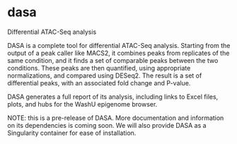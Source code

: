 # dasa
Differential ATAC-Seq analysis

DASA is a complete tool for differential ATAC-Seq analysis. Starting from the output
of a peak caller like MACS2, it combines peaks from replicates of the same condition,
and it finds a set of comparable peaks between the two conditions. These peaks are then
quantified, using appropriate normalizations, and compared using DESeq2. The result
is a set of differential peaks, with an associated fold change and P-value.

DASA generates a full report of its analysis, including links to Excel files, plots, 
and hubs for the WashU epigenome browser. 

NOTE: this is a pre-release of DASA. More documentation and information on its dependencies
is coming soon. We will also provide DASA as a Singularity container for ease of
installation.

